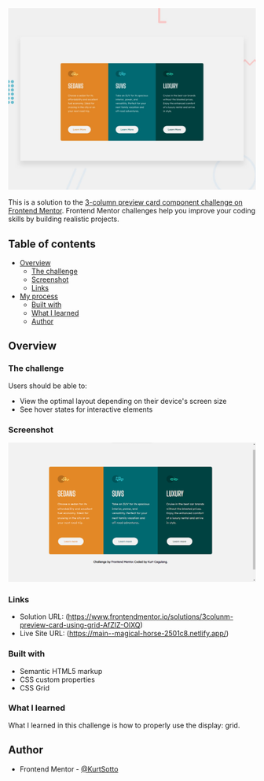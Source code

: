 <img src="/design/desktop-preview.jpg">

This is a solution to the [3-column preview card component challenge on Frontend Mentor](https://www.frontendmentor.io/challenges/3column-preview-card-component-pH92eAR2-). Frontend Mentor challenges help you improve your coding skills by building realistic projects. 

## Table of contents
- [Overview](#overview)
  - [The challenge](#the-challenge)
  - [Screenshot](#screenshot)
  - [Links](#links)
- [My process](#my-process)
  - [Built with](#built-with)
  - [What I learned](#what-i-learned)
  - [Author](#author)
 
 ## Overview

### The challenge

Users should be able to:

- View the optimal layout depending on their device's screen size
- See hover states for interactive elements

### Screenshot

<img src="/images/Screenshot 2023-07-31 192354.png">


### Links

- Solution URL: (https://www.frontendmentor.io/solutions/3colunm-preview-card-using-grid-AfZIZ-OlXQ)
- Live Site URL: (https://main--magical-horse-2501c8.netlify.app/)


### Built with

- Semantic HTML5 markup
- CSS custom properties
- CSS Grid

### What I learned

What I learned in this challenge is how to properly use the display: grid.

## Author

- Frontend Mentor - [@KurtSotto](https://www.frontendmentor.io/profile/KurtSotto)

